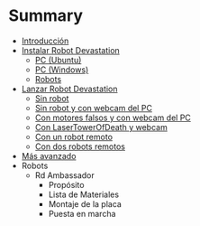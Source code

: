 # Summary

* [Introducción](README.md)
* [Instalar Robot Devastation](install-robot-devastation.md)
  * [PC \(Ubuntu\)](install-robot-devastation-ubuntu---pc.md)
  * [PC \(Windows\)](install-robot-devastation-windows---pc.md)
  * [Robots](install-robot-devastation---robots.md)
* [Lanzar Robot Devastation](launch-robot-devastation.md)
  * [Sin robot](launch-robot-devastation---without-any-robot.md)
  * [Sin robot y con webcam del PC](launch-robot-devastation---with-webcam.md)
  * [Con motores falsos y con webcam del PC](launch-robot-devastation---fake-motors-with-webcam.md)
  * [Con LaserTowerOfDeath y webcam](launch-robot-devastation---LaserTowerOfDeath-with-webcam.md)
  * [Con un robot remoto](launch-robot-devastation---with-one-robot.md)
  * [Con dos robots  remotos](launch-robot-devastation---with-two-robots.md)
* [Más avanzado](what_do_i_need.md)
* Robots
  * Rd Ambassador
    * Propósito
    * Lista de Materiales
    * Montaje de la placa
    * Puesta en marcha



